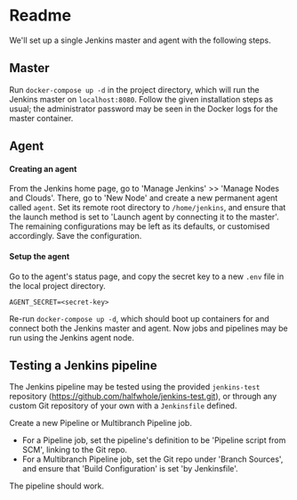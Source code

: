 # Readme

We'll set up a single Jenkins master and agent with the following steps.

## Master

Run `docker-compose up -d` in the project directory, which will run the Jenkins master on `localhost:8080`.
Follow the given installation steps as usual; the administrator password may be seen in the Docker logs for the master container.

## Agent

#### Creating an agent

From the Jenkins home page, go to 'Manage Jenkins' >> 'Manage Nodes and Clouds'.
There, go to 'New Node' and create a new permanent agent called `agent`.
Set its remote root directory to `/home/jenkins`, and ensure that the launch method is set to 'Launch agent by connecting it to the master'.
The remaining configurations may be left as its defaults, or customised accordingly. Save the configuration.

#### Setup the agent

Go to the agent's status page, and copy the secret key to a new `.env` file in the local project directory.

```
AGENT_SECRET=<secret-key>
```

Re-run `docker-compose up -d`, which should boot up containers for and connect both the Jenkins master and agent.
Now jobs and pipelines may be run using the Jenkins agent node.

## Testing a Jenkins pipeline

The Jenkins pipeline may be tested using the provided `jenkins-test` repository (https://github.com/halfwhole/jenkins-test.git),
or through any custom Git repository of your own with a `Jenkinsfile` defined.

Create a new Pipeline or Multibranch Pipeline job. 
- For a Pipeline job, set the pipeline's definition to be 'Pipeline script from SCM', linking to the Git repo.
- For a Multibranch Pipeline job, set the Git repo under 'Branch Sources', and ensure that 'Build Configuration' is set 'by Jenkinsfile'.

The pipeline should work.
